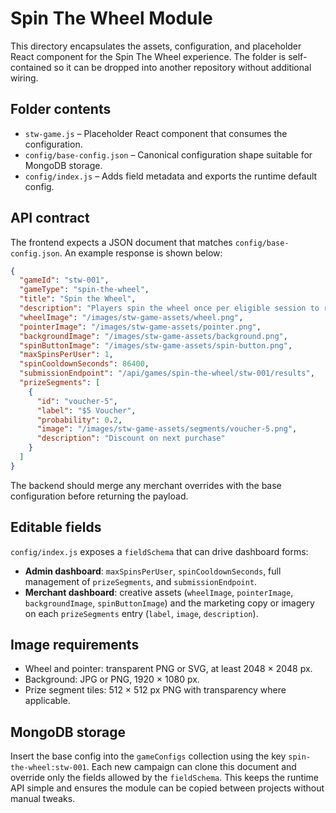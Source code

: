 # Spin The Wheel Module

This directory encapsulates the assets, configuration, and placeholder React
component for the Spin The Wheel experience. The folder is self-contained so it
can be dropped into another repository without additional wiring.

## Folder contents

- `stw-game.js` – Placeholder React component that consumes the configuration.
- `config/base-config.json` – Canonical configuration shape suitable for MongoDB storage.
- `config/index.js` – Adds field metadata and exports the runtime default config.

## API contract

The frontend expects a JSON document that matches `config/base-config.json`. An
example response is shown below:

```json
{
  "gameId": "stw-001",
  "gameType": "spin-the-wheel",
  "title": "Spin the Wheel",
  "description": "Players spin the wheel once per eligible session to receive a random reward.",
  "wheelImage": "/images/stw-game-assets/wheel.png",
  "pointerImage": "/images/stw-game-assets/pointer.png",
  "backgroundImage": "/images/stw-game-assets/background.png",
  "spinButtonImage": "/images/stw-game-assets/spin-button.png",
  "maxSpinsPerUser": 1,
  "spinCooldownSeconds": 86400,
  "submissionEndpoint": "/api/games/spin-the-wheel/stw-001/results",
  "prizeSegments": [
    {
      "id": "voucher-5",
      "label": "$5 Voucher",
      "probability": 0.2,
      "image": "/images/stw-game-assets/segments/voucher-5.png",
      "description": "Discount on next purchase"
    }
  ]
}
```

The backend should merge any merchant overrides with the base configuration
before returning the payload.

## Editable fields

`config/index.js` exposes a `fieldSchema` that can drive dashboard forms:

- **Admin dashboard**: `maxSpinsPerUser`, `spinCooldownSeconds`, full
  management of `prizeSegments`, and `submissionEndpoint`.
- **Merchant dashboard**: creative assets (`wheelImage`, `pointerImage`,
  `backgroundImage`, `spinButtonImage`) and the marketing copy or imagery on
  each `prizeSegments` entry (`label`, `image`, `description`).

## Image requirements

- Wheel and pointer: transparent PNG or SVG, at least 2048 × 2048 px.
- Background: JPG or PNG, 1920 × 1080 px.
- Prize segment tiles: 512 × 512 px PNG with transparency where applicable.

## MongoDB storage

Insert the base config into the `gameConfigs` collection using the key
`spin-the-wheel:stw-001`. Each new campaign can clone this document and override
only the fields allowed by the `fieldSchema`. This keeps the runtime API simple
and ensures the module can be copied between projects without manual tweaks.
